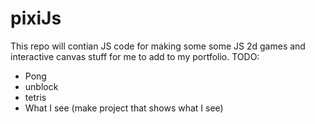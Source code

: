# pixiJs
This repo will contian JS code for making some some JS 2d games and interactive canvas stuff for me to add to my portfolio. 
TODO:
* Pong
* unblock 
* tetris
* What I see (make project that shows what I see) 
